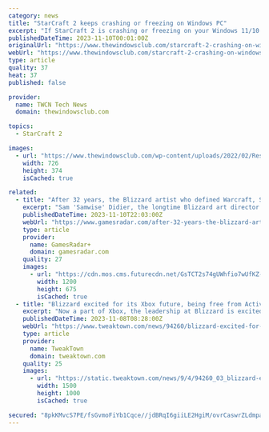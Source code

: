 ```yaml
---
category: news
title: "StarCraft 2 keeps crashing or freezing on Windows PC"
excerpt: "If StarCraft 2 is crashing or freezing on your Windows 11/10 PC, you can fix the issue using the following methods. Your PC configuration should match or exceed the minimum requirements laid out ..."
publishedDateTime: 2023-11-10T00:01:00Z
originalUrl: "https://www.thewindowsclub.com/starcraft-2-crashing-on-windows"
webUrl: "https://www.thewindowsclub.com/starcraft-2-crashing-on-windows"
type: article
quality: 37
heat: 37
published: false

provider:
  name: TWCN Tech News
  domain: thewindowsclub.com

topics:
  - StarCraft 2

images:
  - url: "https://www.thewindowsclub.com/wp-content/uploads/2022/02/Reset-In-game-options.jpg"
    width: 726
    height: 374
    isCached: true

related:
  - title: "After 32 years, the Blizzard artist who defined Warcraft, StarCraft, and Diablo is retiring"
    excerpt: "Sam 'Samwise' Didier, the longtime Blizzard art director who defined the iconic look of the studio's games, has announced that he's retiring after 32 years with the company."
    publishedDateTime: 2023-11-10T22:03:00Z
    webUrl: "https://www.gamesradar.com/after-32-years-the-blizzard-artist-who-defined-warcraft-starcraft-and-diablo-is-retiring/"
    type: article
    provider:
      name: GamesRadar+
      domain: gamesradar.com
    quality: 27
    images:
      - url: "https://cdn.mos.cms.futurecdn.net/GsTCT2s74gUWhfio7wUfKZ-1200-80.jpg"
        width: 1200
        height: 675
        isCached: true
  - title: "Blizzard excited for its Xbox future, being free from Activision could lead to a new StarCraft"
    excerpt: "Now a part of Xbox, the leadership at Blizzard is excited to be back in control of the studio's future - and that could mean the return of StarCraft."
    publishedDateTime: 2023-11-08T08:28:00Z
    webUrl: "https://www.tweaktown.com/news/94260/blizzard-excited-for-its-xbox-future-being-free-from-activision-could-lead-to-new-starcraft/index.html"
    type: article
    provider:
      name: TweakTown
      domain: tweaktown.com
    quality: 25
    images:
      - url: "https://static.tweaktown.com/news/9/4/94260_03_blizzard-excited-for-its-xbox-future-being-free-from-activision-could-lead-to-new-starcraft_full.jpg"
        width: 1500
        height: 1000
        isCached: true

secured: "8pkKMvcS7PE/fsGvmoFiYb1Cqce//jdBRqI6giiLE2HgiM/ovrCaswrZLdmpa2zA7wFv+OTHIosfBv3ciRmiwiMrFeQilYwEekfDAeFbqjSHoxcQi3Gkv0s7aNwUFYQH45Xe+yKl4TlbQ2dGn1LV69E9aNfmb7P+3hkb7YlO7HLMoitBuHmgVy0OpiryG3UNHr5Z5YkYs8wU9KJi6jxNwMQrCaXs46eNvAWv15AoMdRC9KFFYpNAux/nCi2KmzkkuMjNFTzbsAfJXPFLvtH5foQXlTf2OQ65yZmKLBYdQoXkbkUEstiLT1OpP9JLe0w/EUh96uBUBAWjVQh7m79ntkqMi77n28AnoASREZQsoFQ=;BhOMZOMFK8sKnQ/XLXWX+Q=="
---
```


